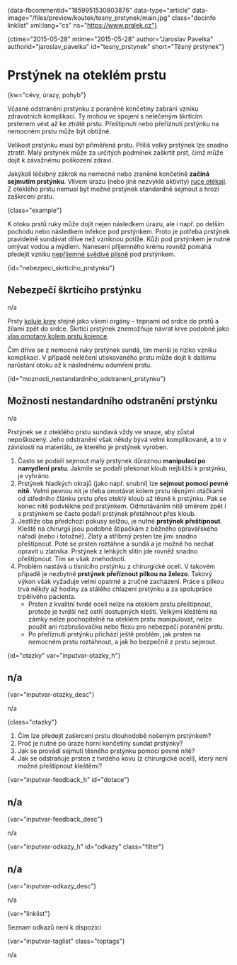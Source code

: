 
{data-fbcommentid="1859951530803876" data-type="article" data-image="/files/preview/koutek/tesny_prstynek/main.jpg" class="docinfo linklist" xml:lang="cs" ns="https://www.pralek.cz"}

{ctime="2015-05-28" mtime="2015-05-28" author="Jaroslav Pavelka" authorid="jaroslav\_pavelka" id="tesny\_prstynek" short="Těsný prstýnek"}

# Prstýnek na oteklém prstu

<!-- generated attribute kw by user_udpatekw.sh on 2020-04-17, do not edit -->

{kw="cévy, úrazy, pohyb"}

Včasné odstranění prstýnku z poraněné končetiny zabrání vzniku zdravotních komplikací. Ty mohou ve spojení s neléčeným škrtícím prstenem vést až ke ztrátě prstu. Přeštípnutí nebo přeříznutí prstýnku na nemocném prstu může být obtížné.

Velikost prstýnku musí být přiměřená prstu. Příliš velký prstýnek lze snadno ztratit. Malý prstýnek může za určitých podmínek zaškrtit prst, čímž může dojít k závažnému poškození zdraví.

Jakýkoli léčebný zákrok na nemocné nebo zraněné končetině **začíná sejmutím prstýnku**. Vlivem úrazu (nebo jiné nezvyklé aktivity) [ruce otékají][1]. Z oteklého prstu nemusí být možné prstýnek standardně sejmout a hrozí zaškrcení prstu.

{class="example"}

K otoku prstů ruky může dojít nejen následkem úrazu, ale i např. po delším pochodu nebo následkem infekce pod prstýnkem. Proto je potřeba prstýnek pravidelně sundávat dříve než vzniknou potíže. Kůži pod prstýnkem je nutné omývat vodou a mýdlem. Nanesení příjemného krému rovněž pomáhá předejít vzniku [nepříjemné svědivé plísně][2] pod prstýnkem.

{id="nebezpeci\_skrticiho\_prstynku"}

## Nebezpečí škrtícího prstýnku

n/a

Prsty [koluje krev][3] stejně jako všemi orgány – tepnami od srdce do prstů a žílami zpět do srdce. Škrtící prstýnek znemožňuje návrat krve podobně jako [vlas omotaný kolem prstu kojence][4].

Čím dříve se z nemocné ruky prstýnek sundá, tím menší je riziko vzniku komplikací. V případě neléčení utiskovaného prstu může dojít k dalšímu narůstání otoku až k následnému odumření prstu.

{id="moznosti\_nestandardniho\_odstraneni_prstynku"}

## Možnosti nestandardního odstranění prstýnku

n/a

Prstýnek se z oteklého prstu sundavá vždy ve snaze, aby zůstal nepoškozený. Jeho odstranění však někdy bývá velmi komplikované, a to v závislosti na materiálu, ze kterého je prstýnek vyroben.

  1. Často se podaří sejmout malý prstýnek důraznou **manipulací po namydlení prstu**. Jakmile se podaří překonat kloub nejbližší k prstýnku, je vyhráno.
  2. Prstýnek hladkých okrajů (jako např. snubní) lze **sejmout pomocí pevné nitě**. Velmi pevnou nit je třeba omotávat kolem prstu těsnými otáčkami od středního článku prstu přes oteklý kloub až těsně k prstýnku. Pak se konec nitě podvlékne pod prstýnkem. Odmotáváním nitě směrem zpět i s prstýnkem se často podaří prstýnek přetáhnout přes kloub.
  3. Jestliže oba předchozí pokusy selžou, je nutné **prstýnek přeštípnout**. Kleště na chirurgii jsou podobné štípačkám z běžného opravářského nářadí (nebo i totožné). Zlatý a stříbrný prsten lze jimi snadno přeštípnout. Poté se prsten roztáhne a sundá a je možné ho nechat opravit u zlatníka. Prstýnek z lehkých slitin jde rovněž snadno přeštípnout. Tím se však znehodnotí.
  4. Problém nastává u tísnícího prstýnku z chirurgické oceli. V takovém případě je nezbytné **prstýnek přeříznout pilkou na železo**. Takový výkon však vyžaduje velmi opatrné a zručné zacházení. Práce s pilkou trvá někdy až hodiny za stálého chlazení prstýnku a za spolupráce trpělivého pacienta.
      * Prsten z kvalitní tvrdé oceli nelze na oteklém prstu přeštípnout, protože je tvrdší než ostří dostupných kleští. Velkými kleštěmi na zámky nelze pochopitelně na oteklém prstu manipulovat, nelze použít ani rozbrušovačku nebo flexu pro nebezpečí poranění prstu.
      * Po přeříznutí prstýnku přichází ještě problém, jak prsten na nemocném prstu roztáhnout, a jak ho bezpečně z prstu sejmout.

{id="otazky" var="inputvar-otazky_h"}

## n/a

{var="inputvar-otazky_desc"}

n/a

{class="otazky"}

  1. Čím lze předejít zaškrcení prstu dlouhodobě nošeným prstýnkem?
  2. Proč je nutné po úraze horní končetiny sundat prstýnky?
  3. Jak se provádí sejmutí těsného prstýnku pomocí pevné nitě?
  4. Jak se odstraňuje prsten z tvrdého kovu (z chirurgické oceli), který není možné přeštípnout kleštěmi?

{var="inputvar-feedback_h" id="dotace"}

## n/a

{var="inputvar-feedback_desc"}

n/a

{var="inputvar-odkazy_h" id="odkazy" class="filter"}

## n/a

{var="inputvar-odkazy_desc"}

n/a

{var="linklist"}

Seznam odkazů není k dispozici

{var="inputvar-taglist" class="toptags"}

n/a

 [1]: lecba_zanetu
 [2]: plisne_kuze
 [3]: krevni_tlak
 [4]: urazy_deti


